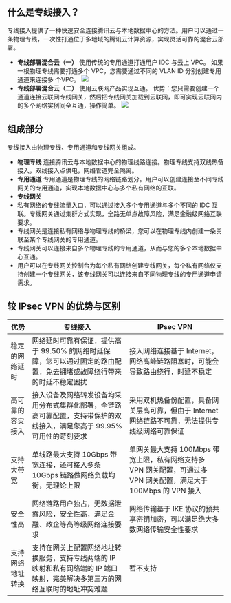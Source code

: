 ## 什么是专线接入？
专线接入提供了一种快速安全连接腾讯云与本地数据中心的方法。用户可以通过一条物理专线，一次性打通位于多地域的腾讯云计算资源，实现灵活可靠的混合云部署。
- **专线部署混合云（一）**
使用传统的专用通道打通用户 IDC 与云上 VPC。
如果一根物理专线需要打通多个 VPC，您需要通过不同的 VLAN ID 分别创建专用通道来连接多 个VPC。
![](https://main.qcloudimg.com/raw/254e77e85563e8b44e48fbdd48c6b710.svg)
- **专线部署混合云（二）**
使用云联网产品实现互通。
优势：您只需要创建一个通道连接云联网专线网关，然后把专线网关加载到云联网，即可实现云联网内的多个网络实例间全互通，操作简单。
 ![](https://main.qcloudimg.com/raw/d6f4e424fd8764956ac64b7b8bd37a36.svg)

## 组成部分
专线接入由物理专线、专用通道和专线网关组成。
- **物理专线**
连接腾讯云与本地数据中心的物理线路连接。物理专线支持双线热备接入，双线接入点供电，网络管道完全隔离。
- **专用通道**
专用通道是物理专线的网络链路划分。用户可以创建连接至不同专线网关的专用通道，实现本地数据中心与多个私有网络的互联。
- **专线网关**
 - 私有网络的专线流量入口，可以通过接入多个专用通道与多个不同的 IDC 互联。专线网关通过集群方式实现，全路无单点故障风险，满足金融级网络互联要求。
 - 专线网关是连接私有网络与物理专线的桥梁，您可以在物理专线内创建一条关联至某个专线网关的专用通道。
 - 专线网关可以连接来自多个物理专线的专用通道，从而与您的多个本地数据中心互通。
 - 用户可以在专线网关控制台为每个私有网络创建专线网关，每个私有网络仅支持创建一个专线网关，该专线网关可以连接来自不同物理专线的专用通道申请需求。
 
## 较 IPsec VPN 的优势与区别
| 优势 | 专线接入 | IPsec VPN |
|---------|---------|---------|
| 稳定的网络延时 | 网络延时可靠有保证，提供高于 99.50% 的网络时延保障，您可以通过固定的路由配置，免去拥堵或故障绕行带来的时延不稳定困扰 | 接入网络连接基于 Internet，网络高峰链路阻塞时，可能会导致路由绕行，时延不稳定 |
|高可靠的容灾接入|接入设备及网络转发设备均采用分布式集群化部署，全链路高可靠配置，支持带保护的双线接入，满足您高于 99.95% 可用性的苛刻要求|采用双机热备份配置，具备网关层高可靠，但由于 Internet 网络链路不可靠，无法提供专线级网络可靠保证|
|支持大带宽|单线路最大支持 10Gbps 带宽连接，还可接入多条 10Gbps 链路做网络负载均衡，无理论上限|单网关最大支持 100Mbps 带宽上限，私有网络支持多 VPN 网关配置，可通过多 VPN 网关配置，满足大于 100Mbps 的 VPN 接入|
|安全性高|网络链路用户独占，无数据泄露风险，安全性高，满足金融、政企等高等级网络连接要求|网络传输基于 IKE 协议的预共享密钥加密，可以满足绝大多数网络传输安全性要求|
|支持网络地址转换| 支持在网关上配置网络地址转换服务，支持专线两端的 IP 映射和私有网络端的 IP 端口映射，完美解决多第三方的网络互联时的地址冲突难题|暂不支持 |

